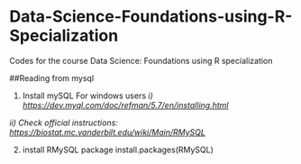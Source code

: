 # Data-Science-Foundations-using-R-Specialization
Codes for the course Data Science: Foundations using R specialization




##Reading from mysql
1. Install mySQL
For windows users 
_i) https://dev.myql.com/doc/refman/5.7/en/installing.html_

_ii) Check official instructions: https://biostat.mc.vanderbilt.edu/wiki/Main/RMySQL_

2. install RMySQL package
install.packages(RMySQL)
